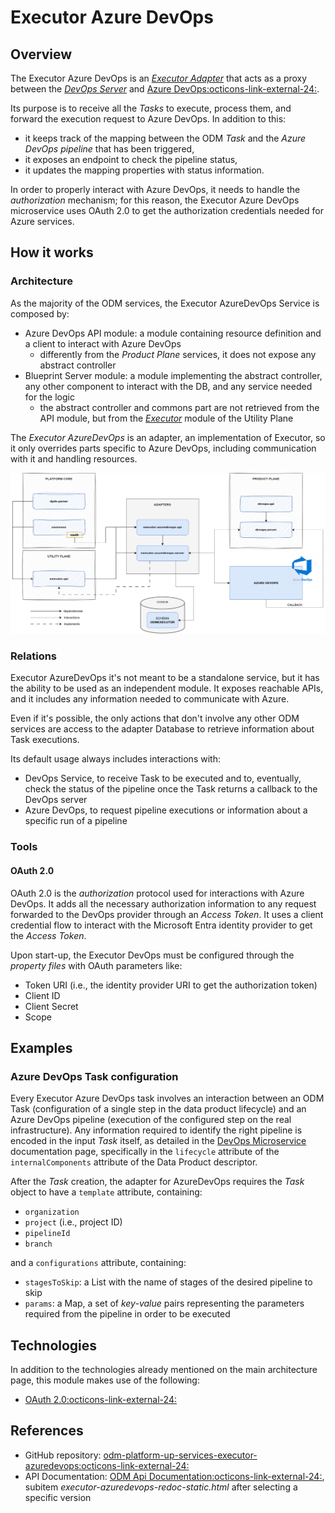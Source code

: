 # Executor Azure DevOps

## Overview

The Executor Azure DevOps is an [_Executor Adapter_](../index.md) that acts as a proxy between the [_DevOps Server_](../../../product-plane/devops.md) and <a href="https://azure.microsoft.com/en-us/products/devops/" target="_blank">Azure DevOps:octicons-link-external-24:</a>.

Its purpose is to receive all the _Tasks_ to execute, process them, and forward the execution request to Azure DevOps. In addition to this:

* it keeps track of the mapping between the ODM _Task_ and the _Azure DevOps pipeline_ that has been triggered,
* it exposes an endpoint to check the pipeline status,
* it updates the mapping properties with status information.

In order to properly interact with Azure DevOps, it needs to handle the _authorization_ mechanism; for this reason, the Executor Azure DevOps microservice uses OAuth 2.0 to get the authorization credentials needed for Azure services.


## How it works

### Architecture
As the majority of the ODM services, the Executor AzureDevOps Service is composed by:

* Azure DevOps API module: a module containing resource definition and a client to interact with Azure DevOps
    * differently from the _Product Plane_ services, it does not expose any abstract controller
* Blueprint Server module: a module implementing the abstract controller, any other component to interact with the DB, and any service needed for the logic
    * the abstract controller and commons part are not retrieved from the API module, but from the [_Executor_](../index.md) module of the Utility Plane

The _Executor AzureDevOps_ is an adapter, an implementation of Executor,
so it only overrides parts specific to Azure DevOps, including communication with it and handling resources.

![Executor-AzureDevOps-diagram](../../../../images/architecture/utility-plane/executor/adapters/executor_azuredevops_architecture.png)

### Relations
Executor AzureDevOps it's not meant to be a standalone service,
but it has the ability to be used as an independent module.
It exposes reachable APIs, and it includes any information needed to communicate with Azure.

Even if it's possible, the only actions that don't involve any other ODM services are access to the adapter Database 
to retrieve information about Task executions.

Its default usage always includes interactions with:
* DevOps Service, to receive Task to be executed and to, eventually, check the status of the pipeline once the Task returns a callback to the DevOps server
* Azure DevOps, to request pipeline executions or information about a specific run of a pipeline

### Tools

#### OAuth 2.0

OAuth 2.0 is the _authorization_ protocol used for interactions with Azure DevOps. It adds all the necessary authorization information to any request forwarded to the DevOps provider through an _Access Token_. It uses a client credential flow to interact with the Microsoft Entra identity provider to get the _Access Token_. 

Upon start-up, the Executor DevOps must be configured through the _property files_ with OAuth parameters like:

* Token URI (i.e., the identity provider URI to get the authorization token)
* Client ID
* Client Secret
* Scope

## Examples

### Azure DevOps Task configuration

Every Executor Azure DevOps task involves an interaction between an ODM Task (configuration of a single step in the data product lifecycle) and an Azure DevOps pipeline (execution of the configured step on the real infrastructure).
Any information required to identify the right pipeline is encoded in the input _Task_ itself, as detailed in the [DevOps Microservice](../../../product-plane/devops.md) documentation page, specifically in the `lifecycle` attribute of the `internalComponents` attribute of the Data Product descriptor.

After the _Task_ creation, the adapter for AzureDevOps requires the _Task_ object to have a `template` attribute, containing:
  
* `organization`
* `project` (i.e., project ID)
* `pipelineId`
* `branch`

and a `configurations` attribute, containing:

* `stagesToSkip`: a List with the name of stages of the desired pipeline to skip
* `params`: a Map, a set of _key-value_ pairs representing the parameters required from the pipeline in order to be executed


## Technologies

In addition to the technologies already mentioned on the main architecture page, this module makes use of the following:

* <a href="https://oauth.net/2/" target="_blank">OAuth 2.0:octicons-link-external-24:</a>


## References

* GitHub repository: <a href="https://github.com/opendatamesh-initiative/odm-platform-up-services-executor-azuredevops" target="_blank">odm-platform-up-services-executor-azuredevops:octicons-link-external-24:</a>
* API Documentation: <a href="https://opendatamesh-initiative.github.io/odm-api-doc/doc.html" target="_blank">ODM Api Documentation:octicons-link-external-24:</a>, subitem _executor-azuredevops-redoc-static.html_ after selecting a specific version